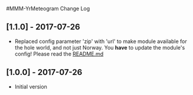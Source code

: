 #MMM-YrMeteogram Change Log

## [1.1.0] - 2017-07-26

- Replaced config parameter 'zip' with 'url' to make module available for the hole world, and not just Norway. You **have** to update the module's config! Please read the [README.md](README.md)

## [1.0.0] - 2017-07-26

- Initial version
